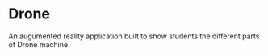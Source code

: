 # Drone
 An augumented reality application built to show students the different parts of Drone machine.
